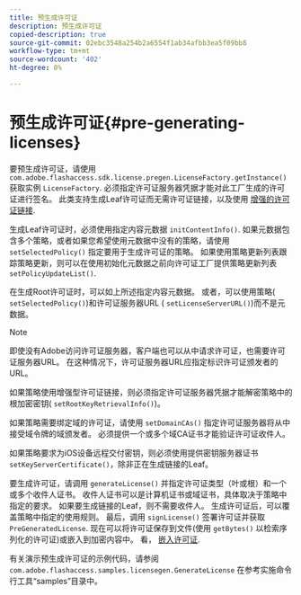 ```yaml
---
title: 预生成许可证
description: 预生成许可证
copied-description: true
source-git-commit: 02ebc3548a254b2a6554f1ab34afbb3ea5f09bb8
workflow-type: tm+mt
source-wordcount: '402'
ht-degree: 0%

---
```


# 预生成许可证{#pre-generating-licenses}

要预生成许可证，请使用 `com.adobe.flashaccess.sdk.license.pregen.LicenseFactory.getInstance()` 获取实例 `LicenseFactory`. 必须指定许可证服务器凭据才能对此工厂生成的许可证进行签名。 此类支持生成Leaf许可证而无需许可证链接，以及使用 [增强的许可证链接](../../aaxs-protecting-content/content-introduction/content-usage-rules/content-other-policy-options/content-enhanced-license-chaining.md).

生成Leaf许可证时，必须使用指定内容元数据 `initContentInfo()`. 如果元数据包含多个策略，或者如果您希望使用元数据中没有的策略，请使用 `setSelectedPolicy()` 指定要用于生成许可证的策略。 如果使用策略更新列表跟踪策略更新，则可以在使用初始化元数据之前向许可证工厂提供策略更新列表 `setPolicyUpdateList()`.

在生成Root许可证时，可以如上所述指定内容元数据。 或者，可以使用策略( `setSelectedPolicy()`)和许可证服务器URL ( `setLicenseServerURL()`)而不是元数据。

>[!NOTE]
>
>即使没有Adobe访问许可证服务器，客户端也可以从中请求许可证，也需要许可证服务器URL。 在这种情况下，许可证服务器URL应指定标识许可证颁发者的URL。

如果策略使用增强型许可证链接，则必须指定许可证服务器凭据才能解密策略中的根加密密钥( `setRootKeyRetrievalInfo()`)。

如果策略需要绑定域的许可证，请使用 `setDomainCAs()` 指定许可证服务器将从中接受域令牌的域颁发者。 必须提供一个或多个域CA证书才能验证许可证收件人。

如果策略要求为iOS设备远程交付密钥，则必须使用提供密钥服务器证书 `setKeyServerCertificate()`，除非正在生成链接的Leaf。

要生成许可证，请调用 `generateLicense()` 并指定许可证类型（叶或根）和一个或多个收件人证书。 收件人证书可以是计算机证书或域证书，具体取决于策略中指定的要求。 如果要生成链接的Leaf，则不需要收件人。 生成许可证后，可以覆盖策略中指定的使用规则。 最后，调用 `signLicense()` 签署许可证并获取 `PreGeneratedLicense`. 现在可以将许可证保存到文件(使用 `getBytes()` 以检索序列化的许可证)或嵌入到加密内容中。 看， [嵌入许可证](../../aaxs-protecting-content/content-pre-generating-and-embedded-licenses/content-embedding-licenses.md).

有关演示预生成许可证的示例代码，请参阅 `com.adobe.flashaccess.samples.licensegen.GenerateLicense` 在参考实施命令行工具“samples”目录中。
